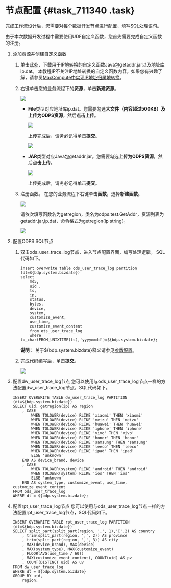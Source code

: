 # 节点配置 {#task_711340 .task}

完成工作流设计后，您需要对每个数据开发节点进行配置，填写SQL处理语句。

由于本次数据开发过程中需要使用UDF自定义函数，您首先需要完成自定义函数的注册。

1.  添加资源并创建自定义函数 
    1.  单击[此处](http://docs-aliyun.cn-hangzhou.oss.aliyun-inc.com/assets/attach/122542/cn_zh/1560923172202/getaddr.jar_ip.dat.zip)，下载用于IP地转换的自定义函数Java包getaddr.jar以及地址库ip.dat。 本教程IP不关注IP地址转换的自定义函数内容。如果您有兴趣了解，请参见[MaxCompute中实现IP地址归属地转换](https://yq.aliyun.com/articles/68432)。
    2.  右键单击您的业务流程下的**资源**，单击**新建资源**。 

        ![](http://static-aliyun-doc.oss-cn-hangzhou.aliyuncs.com/assets/img/570573/156108684449677_zh-CN.png)

        -   **File**类型对应地址库ip.dat。您需要勾选**大文件（内容超过500KB）**及**上传为ODPS资源**，然后**点击上传**。

            ![](http://static-aliyun-doc.oss-cn-hangzhou.aliyuncs.com/assets/img/570573/156108684449679_zh-CN.png)

            上传完成后，请务必记得单击**提交**。

            ![](http://static-aliyun-doc.oss-cn-hangzhou.aliyuncs.com/assets/img/570573/156108684449693_zh-CN.png)

        -   **JAR**类型对应Java包getaddr.jar。您需要勾选**上传为ODPS资源**，然后**点击上传**。

            ![](http://static-aliyun-doc.oss-cn-hangzhou.aliyuncs.com/assets/img/570573/156108684549681_zh-CN.png)

            上传完成后，请务必记得单击**提交**。

    3.  注册函数。 在您的业务流程下右键单击**函数**，选择**新建函数**。

        ![](http://static-aliyun-doc.oss-cn-hangzhou.aliyuncs.com/assets/img/570573/156108684549687_zh-CN.png)

        请依次填写函数名为getregion，类名为odps.test.GetAddr，资源列表为getaddr.jar,ip.dat，命令格式为getregion\(ip string\)。

        ![](http://static-aliyun-doc.oss-cn-hangzhou.aliyuncs.com/assets/img/570573/156108684549688_zh-CN.png)

2.  配置ODPS SQL节点 
    1.  双击ods\_user\_trace\_log节点，进入节点配置界面，编写处理逻辑。 SQL代码如下。

        ``` {#codeblock_pde_flp_k5e}
        insert overwrite table ods_user_trace_log partition (dt=${bdp.system.bizdate})
        select
            md5,
            uid ,
            ts,
            ip,
            status,
            bytes,
            device,
            system,
            customize_event,
            use_time,
            customize_event_content
            from ots_user_trace_log
            where to_char(FROM_UNIXTIME(ts),'yyyymmdd')=${bdp.system.bizdate};
        ```

        **说明：** 关于$\{bdp.system.bizdate\}释义请参见[参数配置](../../../../cn.zh-CN/使用指南/数据开发/调度配置/参数配置.md#)。

    2.  完成代码编写后，单击**提交**。 

        ![](http://static-aliyun-doc.oss-cn-hangzhou.aliyuncs.com/assets/img/570573/156108684549694_zh-CN.png)

3.  配置dw\_user\_trace\_log节点 您可以使用与ods\_user\_trace\_log节点一样的方法配置dw\_user\_trace\_log节点，SQL代码如下。

    ``` {#codeblock_6p7_nhk_o1o}
    INSERT OVERWRITE TABLE dw_user_trace_log PARTITION (dt=${bdp.system.bizdate})
    SELECT uid, getregion(ip) AS region
        , CASE
            WHEN TOLOWER(device) RLIKE 'xiaomi' THEN 'xiaomi'
            WHEN TOLOWER(device) RLIKE 'meizu' THEN 'meizu'
            WHEN TOLOWER(device) RLIKE 'huawei' THEN 'huawei'
            WHEN TOLOWER(device) RLIKE 'iphone' THEN 'iphone'
            WHEN TOLOWER(device) RLIKE 'vivo' THEN 'vivo'
            WHEN TOLOWER(device) RLIKE 'honor' THEN 'honor'
            WHEN TOLOWER(device) RLIKE 'samsung' THEN 'samsung'
            WHEN TOLOWER(device) RLIKE 'leeco' THEN 'leeco'
            WHEN TOLOWER(device) RLIKE 'ipad' THEN 'ipad'
            ELSE 'unknown'
        END AS device_brand, device
        , CASE
            WHEN TOLOWER(system) RLIKE 'android' THEN 'android'
            WHEN TOLOWER(system) RLIKE 'ios' THEN 'ios'
            ELSE 'unknown'
        END AS system_type, customize_event, use_time, customize_event_content
    FROM ods_user_trace_log
    WHERE dt = ${bdp.system.bizdate};
    ```

4.  配置rpt\_user\_trace\_log节点 您可以使用与ods\_user\_trace\_log节点一样的方法配置rpt\_user\_trace\_log节点，SQL代码如下。

    ``` {#codeblock_2ut_pcy_4bj}
    INSERT OVERWRITE TABLE rpt_user_trace_log PARTITION (dt=${bdp.system.bizdate})
    SELECT split_part(split_part(region, ',', 1),'[',2) AS country
        , trim(split_part(region, ',', 2)) AS province
        , trim(split_part(region, ',', 3)) AS city
        , MAX(device_brand), MAX(device)
        , MAX(system_type), MAX(customize_event)
        , FLOOR(AVG(use_time / 60))
        , MAX(customize_event_content), COUNT(uid) AS pv
        , COUNT(DISTINCT uid) AS uv
    FROM dw_user_trace_log
    WHERE dt = ${bdp.system.bizdate}
    GROUP BY uid, 
        region;
    ```


